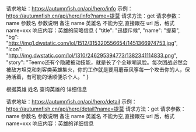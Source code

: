 请求地址：https://autumnfish.cn/api/hero/info
示例：https://autumnfish.cn/api/hero/info?name=提莫
请求方法：get
请求参数：name
参数名	参数说明	备注
name	英雄名	不能为空,直接跟在 url 后，格式 name=xxx
响应内容：英雄的简略信息
{
  "title": "迅捷斥候",
  "name": "提莫",
  "bg": "http://img1.dwstatic.com/lol/1512/315320556654/1451366974753.jpg",
  "icon": "http://img.dwstatic.com/lol/1310/246295394773/1382341114833.png",
  "story": "Teemo还有个隐藏被动技能，就是长了个全球嘲讽脸。每次团战必然会被敌方坦克和刺客类英雄集火，你的工作就是要用蘑菇风筝每一个攻击你的人，保持活着，有可能的话顺便杀个人。"
}

根据英雄 姓名 查询英雄的 详细信息

请求地址：https://autumnfish.cn/api/hero/detail
示例：https://autumnfish.cn/api/hero/detail?name=提莫
请求方法：get
请求参数：name
参数名	参数说明	备注
name	英雄名	不能为空,直接跟在 url 后，格式 name=xxx
响应内容：英雄的详细信息